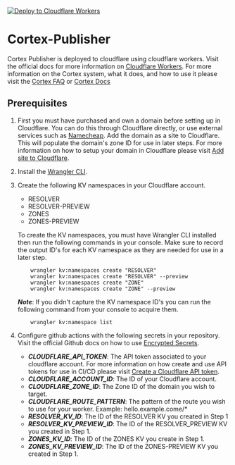 [![Deploy to Cloudflare Workers](https://deploy.workers.cloudflare.com/button)](https://deploy.workers.cloudflare.com/?url=https://github.com/crtxio/cortex-publisher)

# Cortex-Publisher

Cortex Publisher is deployed to cloudflare using cloudflare workers. Visit the official docs for more information on [Cloudflare Workers](https://developers.cloudflare.com/workers/). For more information on the Cortex system, what it does, and how to use it please visit the [Cortex FAQ](https://crtx.gitbook.io/faq/) or [Cortex Docs](https://docs.crtx.io/#/)

## Prerequisites

1. First you must have purchased and own a domain before setting up in Cloudflare. You can do this through Cloudflare directly, or use external services such as [Namecheap](https://www.namecheap.com/). Add the domain as a site to Cloudflare. This will populate the domain's zone ID for use in later steps. For more information on how to setup your domain in Cloudflare please visit [Add site to Cloudflare](https://developers.cloudflare.com/fundamentals/get-started/setup/add-site/).

2. Install the [Wrangler CLI](https://developers.cloudflare.com/workers/wrangler/install-and-update/).

3. Create the following KV namespaces in your Cloudflare account.

    - RESOLVER
    - RESOLVER-PREVIEW
    - ZONES
    - ZONES-PREVIEW

   To create the KV namespaces, you must have Wrangler CLI installed then run the following commands in your console. Make sure to record the output ID's for each KV namespace as they are needed for use in a later step.

    ```console
        wrangler kv:namespaces create "RESOLVER"
        wrangler kv:namespaces create "RESOLVER" --preview
        wrangler kv:namespaces create "ZONE"
        wrangler kv:namespaces create "ZONE" --preview

    ```

      __*Note*__: If you didn't capture the KV namespace ID's you can run the following command from your console to acquire them.

    ```console
        wrangler kv:namespace list
    ```

4. Configure github actions with the following secrets in your repository. Visit the official Github docs on how to use [Encrypted Secrets](https://docs.github.com/en/actions/security-guides/encrypted-secrets).

    - __*CLOUDFLARE_API_TOKEN*__: The API token associated to your cloudflare account. For more information on how create and use API tokens for use in CI/CD please visit [Create a Cloudflare API token](https://developers.cloudflare.com/workers/wrangler/ci-cd/#create-a-cloudflare-api-token).
    - __*CLOUDFLARE_ACCOUNT_ID*__: The ID of your Cloudflare account.
    - __*CLOUDFLARE_ZONE_ID*__: The Zone ID of the domain you wish to target.
    - __*CLOUDFLARE_ROUTE_PATTERN*__: The pattern of the route you wish to use for your worker. Example: hello.example.come/*
    - __*RESOLVER_KV_ID*__: The ID of the RESOLVER KV you created in Step 1
    - __*RESOLVER_KV_PREVIEW_ID*__: The ID of the RESOLVER_PREVIEW KV you created in Step 1.
    - __*ZONES_KV_ID*__: The ID of the ZONES KV you create in Step 1.
    - __*ZONES_KV_PREVIEW_ID*__: The ID of the ZONES-PREVIEW KV you created in Step 1.
